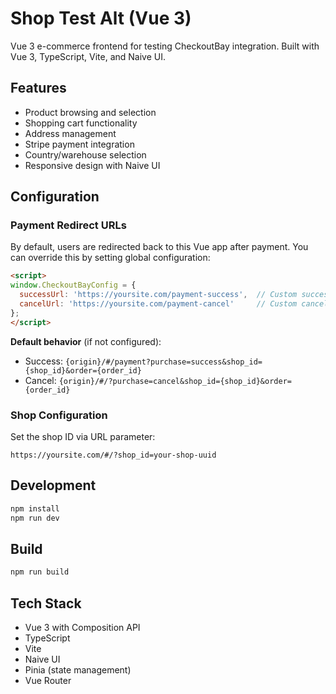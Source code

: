 # Shop Test Alt (Vue 3)

Vue 3 e-commerce frontend for testing CheckoutBay integration. Built with Vue 3, TypeScript, Vite, and Naive UI.

## Features

- Product browsing and selection
- Shopping cart functionality
- Address management
- Stripe payment integration
- Country/warehouse selection
- Responsive design with Naive UI

## Configuration

### Payment Redirect URLs

By default, users are redirected back to this Vue app after payment. You can override this by setting global configuration:

```html
<script>
window.CheckoutBayConfig = {
  successUrl: 'https://yoursite.com/payment-success',  // Custom success page
  cancelUrl: 'https://yoursite.com/payment-cancel'     // Custom cancel page
};
</script>
```

**Default behavior** (if not configured):
- Success: `{origin}/#/payment?purchase=success&shop_id={shop_id}&order={order_id}`
- Cancel: `{origin}/#/?purchase=cancel&shop_id={shop_id}&order={order_id}`

### Shop Configuration

Set the shop ID via URL parameter:
```
https://yoursite.com/#/?shop_id=your-shop-uuid
```

## Development

```bash
npm install
npm run dev
```

## Build

```bash
npm run build
```

## Tech Stack

- Vue 3 with Composition API
- TypeScript
- Vite
- Naive UI
- Pinia (state management)
- Vue Router
